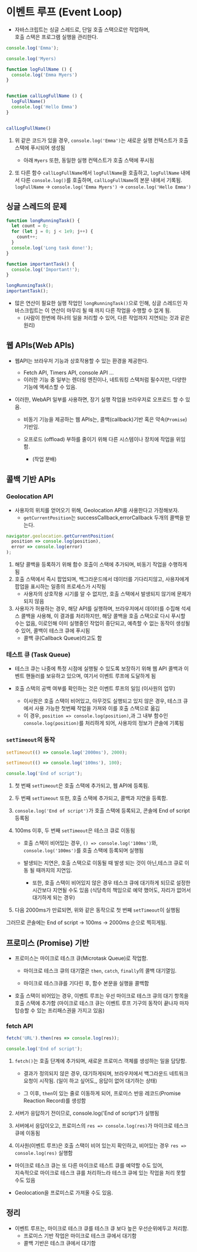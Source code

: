 # 이벤트 루프 (Event Loop)

- 자바스크립트는 싱글 스레드로, 단일 호출 스택으로만 작업하며,  
  호출 스택은 프로그램 실행을 관리한다.

```js
console.log('Emma');

console.log('Myers)

function logFullName () {
  console.log('Emma Myers')
}


function callLogFullName () {
  logFullName()
  console.log('Hello Emma')
}


callLogFullName()
```

1. 위 같은 코드가 있을 경우, `console.log('Emma')`는 새로운 실행 컨텍스트가 호출 스택에 푸시되어 생성됨

   - 아래 `Myers` 또한, 동일한 실행 컨텍스트가 호출 스택에 푸시됨

2. 또 다른 함수 `callLogFullName`에서 `logFullName`을 호출하고, `logFullName` 내에서 다른 `console.log()`를 호출하며,
   `callLogFullName`의 본문 내에서 기록됨. `logFullName` -> `console.log('Emma Myers')` -> `console.log('Hello Emma')`

## 싱글 스레드의 문제

```js
function longRunningTask() {
  let count = 0;
  for (let j = 0; j < 1e9; j++) {
    count++;
  }
  console.log('Long task done!');
}

function importantTask() {
  console.log('Important!');
}

longRunningTask();
importantTask();
```

- 많은 연산이 필요한 실행 작업인 `longRunningTask()`으로 인해, 싱글 스레드인 자바스크립트는 이 연산이 마무리 될 때 까지 다른 작업을 수행할 수 없게 됨.
  - (사람이 한번에 하나의 일을 처리할 수 있어, 다른 작업까지 지연되는 것과 같은 원리)

## 웹 APIs(Web APIs)

- 웹API는 브라우저 기능과 상호작용할 수 있는 환경을 제공한다.

  - Fetch API, Timers API, console API ...
  - 이러한 기능 중 일부는 렌더링 엔진이나, 네트워킹 스택처럼 필수지만, 다양한 기능에 액세스할 수 있음.

- 이러한, WebAPI 일부를 사용하면, 장기 실행 작업을 브라우저로 오프로드 할 수 있음.

  - 비동기 기능을 제공하는 웹 APIs는, 콜백(callback)기반 혹은 약속(`Promise`) 기반임.

  - 오프로드 (offload) 부하를 줄이기 위해 다른 시스템이나 장치에 작업을 위임함.
    - (작업 분배)

## 콜백 기반 APIs

### Geolocation API

- 사용자의 위치를 얻어오기 위해, Geolocation API를 사용한다고 가정해보자.
  - `getCurrentPosition`는 successCallback,errorCallback 두개의 콜백을 받는다.

```js
navigator.geolocation.getCurrentPosition(
  position => console.log(position),
  error => console.log(error)
);
```

1. 해당 콜백을 등록하기 위해 함수 호출이 스택에 추가되며, 비동기 작업을 수행하게 됨
2. 호출 스택에서 즉시 팝업되며, 백그라운드에서 데이터를 기다리지않고, 사용자에게 팝업을 표시하는 일종의 프로세스가 시작됨
   - 사용자의 상호작용 시기를 알 수 없지만, 호출 스택에서 발생되지 않기에 문제가 되지 않음
3. 사용자가 허용하는 경우, 해당 API를 실행하며, 브라우저에서 데이터를 수집해 석세스 콜백을 사용해, 이 결과를 처리하지만,
   해당 콜백을 호출 스택으로 다시 푸시할 수는 없음,
   이로인해 이미 실행중인 작업이 중단되고, 예측할 수 없는 동작이 생성될 수 있어, 콜백이 테스크 큐에 푸시됨
   - 콜백 큐(Callback Queue)라고도 함

### 테스트 큐 (Task Queue)

- 테스크 큐는 나중에 특정 시점에 실행될 수 있도록 보장하기 위해 웹 API 콜백과 이벤트 핸들러를 보유하고 있으며,
  여기서 이벤트 루프에 도달하게 됨

- 호출 스택의 공백 여부를 확인하는 것은 이벤트 루프의 일임 (이사원의 업무)
  - 이사원은 호출 스택이 비어있고, 아무것도 실행되고 있지 않은 경우,
    테스크 큐에서 사용 가능한 첫번째 작업을 가져와 이를 호출 스택으로 옮김
  - 이 경우, `position => console.log(position)`,과 그 내부 함수인 `console.log(position)`를 처리하게 되어, 사용자의 정보가 콘솔에 기록됨

### `setTimeout`의 동작

```js
setTimeout(() => console.log('2000ms'), 2000);

setTimeout(() => console.log('100ms'), 100);

console.log('End of script');
```

1. 첫 번째 `setTimeout`은 호출 스택에 추가되고, 웹 API에 등록됨.
2. 두 번째 `setTimeout` 또한, 호출 스택에 추가되고, 콜백과 지연을 등록함.
3. `console.log('End of script')`가 호출 스택에 등록되고, 콘솔에 End of script 등록됨
4. 100ms 이후, 두 번째 `setTimeout`은 테스크 큐로 이동됨

   - 호출 스택이 비어있는 경우, `() => console.log('100ms')`와, `console.log('100ms')`를 호출 스택에 등록되며 실행됨

   - 발생되는 지연은, 호출 스택으로 이동될 때 발생 되는 것이 아닌,테스크 큐로 이동 될 때까지의 지연임.

     - 또한, 호출 스택이 비어있지 않은 경우 테스크 큐에 대기하게 되므로 설정한 시간보다 지연될 수도 있음
       (식당측의 책임으로 예약 했어도, 자리가 없어서 대기하게 되는 경우)

5. 다음 2000ms가 만료되면, 위와 같은 동작으로 첫 번째 `setTimeout`이 실행됨

그러므로 콘솔에는 End of script -> 100ms -> 2000ms 순으로 찍히게됨.

## 프로미스 (Promise) 기반

- 프로미스는 마이크로 테스크 큐(Microtask Queue)로 작업함.

  - 마이크로 테스크 큐의 대기열은 `then`, `catch`, `finally`의 콜백 대기열임.

  - 마이크로 테스크큐를 기다린 후, 함수 본문을 실행을 콜백함

- 호출 스택이 비어있는 경우, 이벤트 루프는 우선 마이크로 테스크 큐의 대기 항목을 호출 스택에 추가함
  (마이크로 테스크 큐는 이벤트 루프 기구의 동작이 끝나자 마자 탑승할 수 있는 프리패스권을 가지고 있음)

### fetch API

```js
fetch('URL').then(res => console.log(res));

console.log('End of script');
```

1. `fetch()`는 호출 단계에 추가되며, 새로운 프로미스 객체를 생성하는 일을 담당함.

   - 결과가 정의되지 않은 경우, 대기하게되며, 브라우저에서 백그라운드 네트워크 요청이 시작됨.
     (일이 하고 싶어도,, 응답이 없어 대기하는 상태)

   - 그 이후, `then`이 있는 줄로 이동하게 되어, 프로미스 반응 레코드(Promise Reaction Record)를 생성함

2. 서버가 응답하기 전이므로, console.log('End of script')가 실행됨
3. 서버에서 응답이오고, 프로미스의 `res => console.log(res)`가 마이크로 테스크 큐에 이동됨
4. 이사원(이벤트 루프)은 호출 스택이 비어 있는지 확인하고, 비어있는 경우 `res => console.log(res)` 실행함

- 마이크로 테스크 큐는 또 다른 마이크로 테스트 큐를 예약할 수도 있어,  
  지속적으로 마이크로 테스크 큐를 처리하느라 테스크 큐에 있는 작업을 처리 못할 수도 있음

- Geolocation을 프로미스로 가져올 수도 있음.

## 정리

- 이벤트 루프는, 마이크로 테스크 큐를 테스크 큐 보다 높은 우선순위에두고 처리함.
  - 프로미스 기반 작업은 마이크로 테스크 큐에서 대기함
  - 콜백 기반은 테스크 큐에서 대기함
